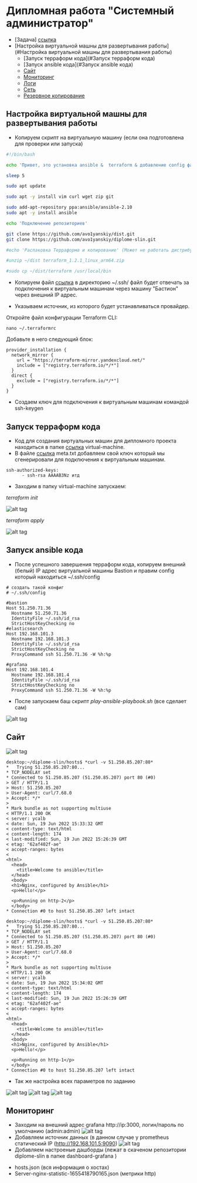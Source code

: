 # Дипломная работа "Системный администратор"

* [Задача] [ссылка](https://github.com/avo1yanskiy/diplome-slin/blob/main/%D0%97%D0%B0%D0%B4%D0%B0%D0%BD%D0%B8%D0%B5-%D0%B4%D0%B8%D0%BF%D0%BB%D0%BE%D0%BC.md)
* [Настройка виртуальной машны для развертывания работы](#Настройка виртуальной машны для развертывания работы)
    * [Запуск терраформ кода](#Запуск терраформ кода)
    * [Запуск ansible кода](#Запуск ansible кода)
    * [Сайт](#Сайт)
    * [Мониторинг](#Мониторинг)
    * [Логи](#Логи)
    * [Сеть](#Сеть)
    * [Резервное копирование](#Резервное%20копирование)


## Настройка виртуальной машны для развертывания работы

* Копируем скрипт на виртуальную машину (если она подготовлена для проверки или запуска)

```bash
#!/bin/bash

echo 'Привет, это установка ansible &  terraform & добавление config файла для доступа к хостам через БАСТИОН!!'

sleep 5

sudo apt update

sudo apt -y install vim curl wget zip git

sudo add-apt-repository ppa:ansible/ansible-2.10
sudo apt -y install ansible

echo 'Подключение репозиториев'

git clone https://github.com/avo1yanskiy/dist.git
git clone https://github.com/avo1yanskiy/diplome-slin.git

#echo 'Распаковка Терраформа и копирование' (Может не работать дистрибутив для CPU M1)

#unzip ~/dist terraform_1.2.1_linux_arm64.zip

#sudo cp ~/dist/terraform /usr/local/bin
```
* Копируем файл [ссылка](https://github.com/avo1yanskiy/diplome-slin/blob/main/hosts/config) в директорию ~/.ssh/
файл будет отвечать за подключения к виртуальным машинам через машину "Бастион" через внешний IP адрес.

* Указываем источник, из которого будет устанавливаться провайдер.

Откройте файл конфигурации Terraform CLI:

```
nano ~/.terraformrc
```
Добавьте в него следующий блок:

```
provider_installation {
  network_mirror {
    url = "https://terraform-mirror.yandexcloud.net/"
    include = ["registry.terraform.io/*/*"]
  }
  direct {
    exclude = ["registry.terraform.io/*/*"]
  }
}
```
* Создаем ключ для подключения к виртуальным машинам командой ssh-keygen

## Запуск терраформ кода
* Код для создания виртуальных машин для дипломного проекта находиться в папке [ссылка](https://github.com/avo1yanskiy/diplome-slin/tree/main/virtual-machine) virtual-machine.
* В файле [ссылка](https://github.com/avo1yanskiy/diplome-slin/blob/main/virtual-machine/meta.txt) meta.txt добавляем свой ключ который мы сгенерировали для подключения к виртуальным машинам.

```
ssh-authorized-keys:
      - ssh-rsa AAAAB3Nz итд
```
* Заходим в папку virtual-machine запускаем:

*terraform init*

![alt tag](https://github.com/avo1yanskiy/diplome-slin/blob/main/image/1.png)

*terraform apply*

![alt tag](https://github.com/avo1yanskiy/diplome-slin/blob/main/image/2.png)

## Запуск ansible кода
* После успешного завершения терраформ кода, копируем внешний (белый) IP адрес виртуальной машины Bastion и правим config который находиться ~/.ssh/config

```Пример
# создать такой конфиг
# ~/.ssh/config

#bastion
Host 51.250.71.36
  Hostname 51.250.71.36
  IdentityFile ~/.ssh/id_rsa
  StrictHostKeyChecking no
#elasticsearch
Host 192.168.101.3
  Hostname 192.168.101.3
  IdentityFile ~/.ssh/id_rsa
  StrictHostKeyChecking no
  ProxyCommand ssh 51.250.71.36 -W %h:%p

#grafana
Host 192.168.101.4
  Hostname 192.168.101.4
  IdentityFile ~/.ssh/id_rsa
  StrictHostKeyChecking no
  ProxyCommand ssh 51.250.71.36 -W %h:%p

```
* После запускаем баш скрипт *play-ansible-playbook.sh* (все сделает сам)

![alt tag](https://github.com/avo1yanskiy/diplome-slin/blob/main/image/3.png)

## Сайт

![alt tag](https://github.com/avo1yanskiy/diplome-slin/blob/main/image/4.png)

``` ответ http-2 сервера
desktop:~/diplome-slin/hosts$ *curl -v 51.250.85.207:80*
*   Trying 51.250.85.207:80...
* TCP_NODELAY set
* Connected to 51.250.85.207 (51.250.85.207) port 80 (#0)
> GET / HTTP/1.1
> Host: 51.250.85.207
> User-Agent: curl/7.68.0
> Accept: */*
> 
* Mark bundle as not supporting multiuse
< HTTP/1.1 200 OK
< server: ycalb
< date: Sun, 19 Jun 2022 15:33:32 GMT
< content-type: text/html
< content-length: 174
< last-modified: Sun, 19 Jun 2022 15:26:39 GMT
< etag: "62af402f-ae"
< accept-ranges: bytes
< 
<html>
  <head>
    <title>Welcome to ansible</title>
  </head>
  <body>
  <h1>Nginx, configured by Ansible</h1>
  <p>Hello!</p>

  <p>Running on http-2</p>
  </body>
* Connection #0 to host 51.250.85.207 left intact
```
```ответ http-1 сервера
desktop:~/diplome-slin/hosts$ *curl -v 51.250.85.207:80*
*   Trying 51.250.85.207:80...
* TCP_NODELAY set
* Connected to 51.250.85.207 (51.250.85.207) port 80 (#0)
> GET / HTTP/1.1
> Host: 51.250.85.207
> User-Agent: curl/7.68.0
> Accept: */*
> 
* Mark bundle as not supporting multiuse
< HTTP/1.1 200 OK
< server: ycalb
< date: Sun, 19 Jun 2022 15:34:02 GMT
< content-type: text/html
< content-length: 174
< last-modified: Sun, 19 Jun 2022 15:26:39 GMT
< etag: "62af402f-ae"
< accept-ranges: bytes
< 
<html>
  <head>
    <title>Welcome to ansible</title>
  </head>
  <body>
  <h1>Nginx, configured by Ansible</h1>
  <p>Hello!</p>

  <p>Running on http-1</p>
  </body>
* Connection #0 to host 51.250.85.207 left intact
```
* Так же настройка всех параметров по заданию

![alt tag](https://github.com/avo1yanskiy/diplome-slin/blob/main/image/5.png)
![alt tag](https://github.com/avo1yanskiy/diplome-slin/blob/main/image/6.png)
![alt tag](https://github.com/avo1yanskiy/diplome-slin/blob/main/image/7.png)

## Мониторинг

* Заходим на внешний адрес grafana http://ip:3000, логин/пароль по умолчанию (admin:admin)
![alt tag](https://github.com/avo1yanskiy/diplome-slin/blob/main/image/8.png)
* Добавляем источник данных (в данном случае у prometheus статический IP (http://192.168.101.5:9090)
![alt tag](https://github.com/avo1yanskiy/diplome-slin/blob/main/image/9.png)
* Добавляем настроеные дашборды (лежат в скаченом репозитории diplome-slin в папке dashboard-grafana )
- hosts.json (вся информация о хостах)
- Server-nginx-statistic-1655418790165.json (метрики http)